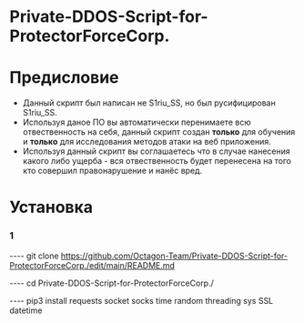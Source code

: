 # Private-DDOS-Script-for-ProtectorForceCorp.

# Предисловие
- Данный скрипт был написан не S1riu_SS, но был русифицирован S1riu_SS.
- Используя даное ПО вы автоматически перенимаете всю отвественность на себя, данный скрипт создан **только** для обучения и **только** для исследования методов атаки на веб приложения. 
- Используя данный скрипт вы соглашаетесь что в случае нанесения какого либо ущерба - вся отвественность будет перенесена на того кто совершил правонарушение и нанёс вред. 

# Установка
### 1
---- git clone https://github.com/Octagon-Team/Private-DDOS-Script-for-ProtectorForceCorp./edit/main/README.md

---- cd Private-DDOS-Script-for-ProtectorForceCorp./

---- pip3 install requests socket socks time random threading sys SSL datetime

